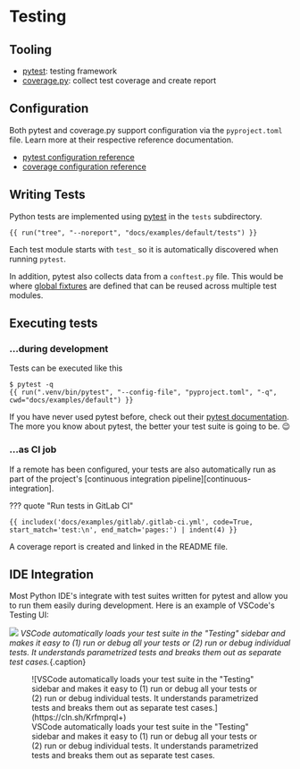# Testing

## Tooling

- [pytest][]: testing framework
- [coverage.py][]: collect test coverage and create report

## Configuration

Both pytest and coverage.py support configuration via the `pyproject.toml` file. Learn more at their respective reference documentation.

- [pytest configuration reference](https://docs.pytest.org/en/7.4.x/reference/customize.html)
- [coverage configuration reference](https://coverage.readthedocs.io/en/latest/config.html)

## Writing Tests

Python tests are implemented using [pytest][] in the `tests` subdirectory.

```
{{ run("tree", "--noreport", "docs/examples/default/tests") }}
```

Each test module starts with `test_` so it is automatically discovered when running `pytest`.

In addition, pytest also collects data from a `conftest.py` file. This would be where [global fixtures](https://docs.pytest.org/en/7.4.x/how-to/fixtures.html) are defined that can be reused across multiple test modules.

## Executing tests

### ...during development

Tests can be executed like this

```console
$ pytest -q
{{ run(".venv/bin/pytest", "--config-file", "pyproject.toml", "-q", cwd="docs/examples/default") }}
```

If you have never used pytest before, check out their [pytest documentation](https://docs.pytest.org/en/7.4.x/contents.html). The more you know about pytest, the better your test suite is going to be. 😉

### ...as CI job

If a remote has been configured, your tests are also automatically run as part of the project's [continuous integration pipeline][continuous-integration].

??? quote "Run tests in GitLab CI"

    {{ includex('docs/examples/gitlab/.gitlab-ci.yml', code=True, start_match='test:\n', end_match='pages:') | indent(4) }}

A coverage report is created and linked in the README file.

## IDE Integration

Most Python IDE's integrate with test suites written for pytest and allow you to run them easily during development. Here is an example of VSCode's Testing UI:

![](https://cln.sh/Krfmprql+)
*VSCode automatically loads your test suite in the "Testing" sidebar and makes it easy to (1) run or debug all your tests or (2) run or debug individual tests. It understands parametrized tests and breaks them out as separate test cases.*{.caption}

<figure markdown>
  ![VSCode automatically loads your test suite in the "Testing" sidebar and makes it easy to (1) run or debug all your tests or (2) run or debug individual tests. It understands parametrized tests and breaks them out as separate test cases.](https://cln.sh/Krfmprql+)
  <figcaption>VSCode automatically loads your test suite in the "Testing" sidebar and makes it easy to (1) run or debug all your tests or (2) run or debug individual tests. It understands parametrized tests and breaks them out as separate test cases.</figcaption>
</figure>

[pytest]: https://pytest.org/
[coverage.py]: https://coverage.readthedocs.io/

